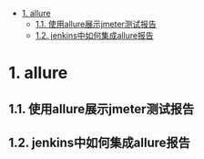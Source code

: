 
<!-- TOC -->

- [1. allure](#1-allure)
    - [1.1. 使用allure展示jmeter测试报告](#11-使用allure展示jmeter测试报告)
    - [1.2. jenkins中如何集成allure报告](#12-jenkins中如何集成allure报告)

<!-- /TOC -->

# 1. allure  

## 1.1. 使用allure展示jmeter测试报告
<!-- 

https://blog.csdn.net/u010816480/article/details/117627878
-->

## 1.2. jenkins中如何集成allure报告  
<!-- 
jenkins中如何集成allure报告
http://t.zoukankan.com/LCboss-p-13173820.html
-->



